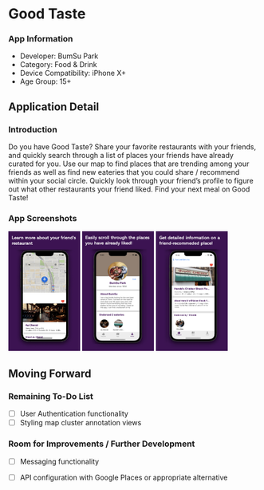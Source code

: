 # Good Taste

### App Information 
* Developer: BumSu Park
* Category: Food & Drink
* Device Compatibility: iPhone X+
* Age Group: 15+

## Application Detail

### Introduction 
Do you have Good Taste? Share your favorite restaurants with your friends, and quickly search through a list of places your friends have already curated for you. Use our map to find places that are trending among your friends as well as find new eateries that you could share / recommend within your social circle. Quickly look through your friend’s profile to figure out what other restaurants your friend liked. Find your next meal on Good Taste!

### App Screenshots

<img src="https://github.com/bspark2318/good-taste-ios/blob/main/screen-shots/PlaceDetailSS.png" 
     alt="Sample Application Look#1" width="144" height="240">
<img src="https://github.com/bspark2318/good-taste-ios/blob/main/screen-shots/AccountDetailSS.png" 
     alt="Sample Application Look#2" width="144" height="240">
<img src="https://github.com/bspark2318/good-taste-ios/blob/main/screen-shots/PlaceFocusSS.png" 
     alt="Sample Application Look#3" width="144" height="240">

## Moving Forward

### Remaining To-Do List 
- [ ] User Authentication functionality
- [ ] Styling map cluster annotation views 

### Room for Improvements / Further Development
- [ ] Messaging functionality 
- [ ] API configuration with Google Places or appropriate alternative


